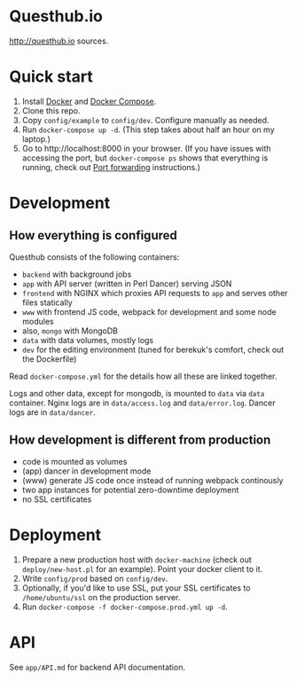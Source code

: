 # Questhub.io

http://questhub.io sources.

# Quick start

1. Install [Docker](https://www.docker.com/) and [Docker Compose](https://docs.docker.com/compose/).
2. Clone this repo.
3. Copy `config/example` to `config/dev`. Configure manually as needed.
4. Run `docker-compose up -d`.
(This step takes about half an hour on my laptop.)
5. Go to http://localhost:8000 in your browser.
(If you have issues with accessing the port, but `docker-compose ps` shows that everything is running, check out [Port forwarding](https://github.com/boot2docker/boot2docker/blob/master/doc/WORKAROUNDS.md#port-forwarding) instructions.)

# Development

## How everything is configured

Questhub consists of the following containers:

* `backend` with background jobs
* `app` with API server (written in Perl Dancer) serving JSON
* `frontend` with NGINX which proxies API requests to `app` and serves other files statically
* `www` with frontend JS code, webpack for development and some node modules
* also, `mongo` with MongoDB
* `data` with data volumes, mostly logs
* `dev` for the editing environment (tuned for berekuk's comfort, check out the Dockerfile)

Read `docker-compose.yml` for the details how all these are linked together.

Logs and other data, except for mongodb, is mounted to `data` via `data` container. Nginx logs are in `data/access.log` and `data/error.log`. Dancer logs are in `data/dancer`.

## How development is different from production

* code is mounted as volumes
* (app) dancer in development mode
* (www) generate JS code once instead of running webpack continously
* two app instances for potential zero-downtime deployment
* no SSL certificates

# Deployment

1. Prepare a new production host with `docker-machine` (check out `deploy/new-host.pl` for an example). Point your docker client to it.
2. Write `config/prod` based on `config/dev`.
3. Optionally, if you'd like to use SSL, put your SSL certificates to `/home/ubuntu/ssl` on the production server.
4. Run `docker-compose -f docker-compose.prod.yml up -d`.

# API

See `app/API.md` for backend API documentation.
